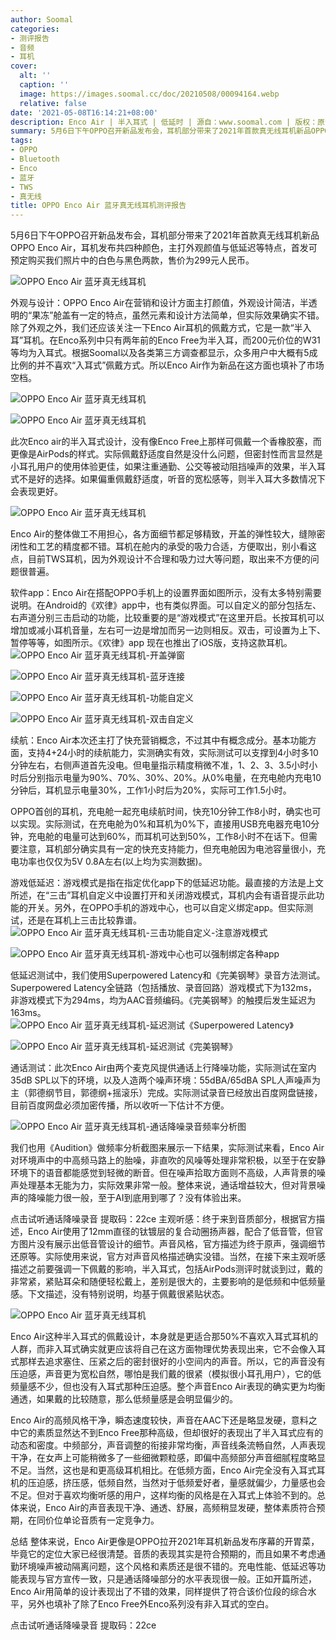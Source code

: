 ```yaml
---
author: Soomal
categories:
- 测评报告
- 音频
- 耳机
cover:
  alt: ''
  caption: ''
  image: https://images.soomal.cc/doc/20210508/00094164.webp
  relative: false
date: '2021-05-08T16:14:21+08:00'
description: Enco Air | 半入耳式 | 低延时 | 源自：www.soomal.com | 版权：原创 |  平均/总评分：09.09/100
summary: 5月6日下午OPPO召开新品发布会，耳机部分带来了2021年首款真无线耳机新品OPPO Enco Air，耳机发布共四种颜色，主打外观颜值与低延迟等特点，首发可预定购买我们照片中的白色与黑色两款，售价为299元……
tags:
- OPPO
- Bluetooth
- Enco
- 蓝牙
- TWS
- 真无线
title: OPPO Enco Air 蓝牙真无线耳机测评报告
---
```


5月6日下午OPPO召开新品发布会，耳机部分带来了2021年首款真无线耳机新品OPPO Enco Air，耳机发布共四种颜色，主打外观颜值与低延迟等特点，首发可预定购买我们照片中的白色与黑色两款，售价为299元人民币。



![OPPO Enco Air 蓝牙真无线耳机](https://images.soomal.cc/doc/20210505/00094098.webp)



外观与设计：OPPO Enco Air在营销和设计方面主打颜值，外观设计简洁，半透明的“果冻”舱盖有一定的特点，虽然元素和设计方法简单，但实际效果确实不错。除了外观之外，我们还应该关注一下Enco Air耳机的佩戴方式，它是一款“半入耳”耳机。在Enco系列中只有两年前的Enco Free为半入耳，而200元价位的W31等均为入耳式。根据Soomal以及各类第三方调查都显示，众多用户中大概有5成比例的并不喜欢“入耳式”佩戴方式。所以Enco Air作为新品在这方面也填补了市场空档。



![OPPO Enco Air 蓝牙真无线耳机](https://images.soomal.cc/doc/20210505/00094100_01.webp)



![OPPO Enco Air 蓝牙真无线耳机](https://images.soomal.cc/doc/20210505/00094099_01.webp)



此次Enco air的半入耳式设计，没有像Enco Free上那样可佩戴一个香橡胶塞，而更像是AirPods的样式。实际佩戴舒适度自然是没什么问题，但密封性而言显然是小耳孔用户的使用体验更佳，如果注重通勤、公交等被动阻挡噪声的效果，半入耳式不是好的选择。如果偏重佩戴舒适度，听音的宽松感等，则半入耳大多数情况下会表现更好。



![OPPO Enco Air 蓝牙真无线耳机](https://images.soomal.cc/doc/20210505/00094107.webp)



Enco Air的整体做工不用担心，各方面细节都足够精致，开盖的弹性较大，缝隙密闭性和工艺的精度都不错。耳机在舱内的承受的吸力合适，方便取出，别小看这点，目前TWS耳机，因为外观设计不合理和吸力过大等问题，取出来不方便的问题很普遍。

软件app：Enco Air在搭配OPPO手机上的设置界面如图所示，没有太多特别需要说明。在Android的《欢律》app中，也有类似界面。可以自定义的部分包括左、右声道分别三击启动的功能，比较重要的是“游戏模式”在这里开启。长按耳机可以增加或减小耳机音量，左右可一边是增加而另一边则相反。双击，可设置为上下、暂停等等，如图所示。《欢律》app 现在也推出了iOS版，支持这款耳机。
![OPPO Enco Air 蓝牙真无线耳机-开盖弹窗](https://images.soomal.cc/doc/20210508/00094158_01.webp)




![OPPO Enco Air 蓝牙真无线耳机-蓝牙连接](https://images.soomal.cc/doc/20210508/00094159_01.webp)




![OPPO Enco Air 蓝牙真无线耳机-功能自定义](https://images.soomal.cc/doc/20210508/00094160_01.webp)




![OPPO Enco Air 蓝牙真无线耳机-双击自定义](https://images.soomal.cc/doc/20210508/00094162_01.webp)




续航：Enco Air本次还主打了快充营销概念，不过其中有概念成分。基本功能方面，支持4+24小时的续航能力，实测确实有效，实际测试可以支撑到4小时多10分钟左右，右侧声道首先没电。但电量指示精度稍微不准，1、2、3、3.5小时小时后分别指示电量为90%、70%、30%、20%。从0%电量，在充电舱内充电10分钟后，耳机显示电量30%，工作1小时后为20%，实际可工作1.5小时。

OPPO首创的耳机，充电舱一起充电续航时间，快充10分钟工作8小时，确实也可以实现。实际测试，在充电舱为0%和耳机为0%下，直接用USB充电器充电10分钟，充电舱的电量可达到60%，而耳机可达到50%，工作8小时不在话下。但需要注意，耳机部分确实具有一定的快充支持能力，但充电舱因为电池容量很小，充电功率也仅仅为5V 0.8A左右(以上均为实测数据)。

游戏低延迟：游戏模式是指在指定优化app下的低延迟功能。最直接的方法是上文所述，在“三击”耳机自定义中设置打开和关闭游戏模式，耳机内会有语音提示此功能的开关。另外，在OPPO手机的游戏中心，也可以自定义绑定app。但实际测试，还是在耳机上三击比较靠谱。
![OPPO Enco Air 蓝牙真无线耳机-三击功能自定义-注意游戏模式](https://images.soomal.cc/doc/20210508/00094161_01.webp)




![OPPO Enco Air 蓝牙真无线耳机-游戏中心也可以强制绑定各种app](https://images.soomal.cc/doc/20210508/00094163_01.webp)




低延迟测试中，我们使用Superpowered Latency和《完美钢琴》录音方法测试。Superpowered Latency全链路（包括播放、录音回路）游戏模式下为132ms，非游戏模式下为294ms，均为AAC音频编码。《完美钢琴》的触摸后发生延迟为163ms。
![OPPO Enco Air 蓝牙真无线耳机-延迟测试《Superpowered Latency》](https://images.soomal.cc/doc/20210508/00094156.webp)




![OPPO Enco Air 蓝牙真无线耳机-延迟测试《完美钢琴》](https://images.soomal.cc/doc/20210508/00094157.webp)




通话测试：此次Enco Air由两个麦克风提供通话上行降噪功能，实际测试在室内35dB SPL以下的环境，以及人造两个噪声环境：55dBA/65dBA SPL人声噪声为主（郭德纲节目，郭德纲+摇滚乐）完成。实际测试录音已经放出百度网盘链接，目前百度网盘必须加密传播，所以收听一下估计不方便。

![OPPO Enco Air 蓝牙真无线耳机-通话降噪录音频率分析图](https://images.soomal.cc/doc/20210508/00094155.webp)




我们也用《Audition》做频率分析截图来展示一下结果，实际测试来看，Enco Air对环境声中的中高频马路上的胎噪，非直吹的风噪等处理非常积极，以至于在安静环境下的语音都能感觉到轻微的断音。但在噪声拾取方面则不高级，人声背景的噪声处理基本无能为力，实际效果非常一般。整体来说，通话增益较大，但对背景噪声的降噪能力很一般，至于AI到底用到哪了？没有体验出来。

点击试听通话降噪录音 提取码：22ce
主观听感：终于来到音质部分，根据官方描述，Enco Air使用了12mm直径的钛镀层的复合动圈扬声器，配合了低音管，但官方图片没有展示出低音管设计的细节。声音风格，官方描述为终于原声，强调细节还原等。实际使用来说，官方对声音风格描述确实没错。当然，在接下来主观听感描述之前要强调一下佩戴的影响，半入耳式，包括AirPods测评时就谈到过，戴的非常紧，紧贴耳朵和随便轻松戴上，差别是很大的，主要影响的是低频和中低频量感。下文描述，没有特别说明，均基于佩戴很紧贴状态。

![OPPO Enco Air 蓝牙真无线耳机](https://images.soomal.cc/doc/20210505/00094105.webp)




Enco Air这种半入耳式的佩戴设计，本身就是更适合那50%不喜欢入耳式耳机的人群，而非入耳式确实就更应该将自己在这方面物理优势表现出来，它不会像入耳式那样去追求塞住、压紧之后的密封很好的小空间内的声音。所以，它的声音没有压迫感，声音更为宽松自然，哪怕是我们戴的很紧（模拟很小耳孔用户），它的低频量感不少，但也没有入耳式那种压迫感。整个声音Enco Air表现的确实更为均衡通透，如果戴的比较随意，那么低频量感是会明显偏少的。

Enco Air的高频风格干净，瞬态速度较快，声音在AAC下还是略显发硬，意料之中它的素质显然达不到Enco Free那种高级，但却很好的表现出了半入耳式应有的动态和密度。中频部分，声音调整的衔接非常均衡，声音线条流畅自然，人声表现干净，在女声上可能稍微多了一些细微颗粒感，即偏中高频部分声音细腻程度略显不足。当然，这也是和更高级耳机相比。在低频方面，Enco Air完全没有入耳式耳机的压迫感，挤压感，低频自然，当然对于低频爱好者，量感就偏少，力量感也会不足。但对于喜欢均衡听感的用户，这样均衡的风格是在入耳式上体验不到的。总体来说，Enco Air的声音表现干净、通透、舒展，高频稍显发硬，整体素质符合预期，在同价位单论音质有一定竞争力。

总结
整体来说，Enco Air更像是OPPO拉开2021年耳机新品发布序幕的开胃菜，毕竟它的定位大家已经很清楚。音质的表现其实是符合预期的，而且如果不考虑通勤环境噪声被动隔离问题，这个风格和素质还是很不错的。充电性能、低延迟等功能表现与官方宣传一致，只是通话降噪部分的水平表现很一般。正如开篇所述，Enco Air用简单的设计表现出了不错的效果，同样提供了符合该价位段的综合水平，另外也填补了除了Enco Free外Enco系列没有非入耳式的空白。

点击试听通话降噪录音 提取码：22ce
